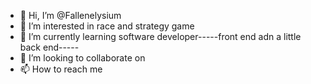 - 👋 Hi, I’m @Fallenelysium
- 👀 I’m interested in race and strategy game
- 🌱 I’m currently learning software developer-----front end adn a little back end-----
- 💞️ I’m looking to collaborate on 
- 📫 How to reach me 

<!---
Fallenelysium/Fallenelysium is a ✨ special ✨ repository because its `README.md` (this file) appears on your GitHub profile.
You can click the Preview link to take a look at your changes.
--->
